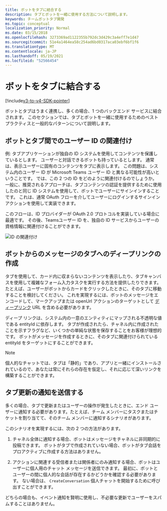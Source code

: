 ```yaml
---
title: ボットをタブに結合する
description: タブとボットを一緒に使用する方法について説明します。
keywords: チームボットタブ開発
ms.topic: conceptual
localization_priority: Normal
ms.date: 03/15/2018
ms.openlocfilehash: 3273369ad1122355b792dc3d429c3a4eff7e1d47
ms.sourcegitcommit: 51e4a1464ea58c254ad6bd0317aca03ebf6bf1f6
ms.translationtype: MT
ms.contentlocale: ja-JP
ms.lasthandoff: 05/19/2021
ms.locfileid: "52566454"
---
```

# <a name="combine-bots-with-tabs"></a>ボットをタブに結合する

[!include[v3-to-v4-SDK-pointer](~/includes/v3-to-v4-pointer-bots.md)]

ボットとタブはうまく連携し、多くの場合、1 つのバックエンド サービスに結合されます。 このセクションでは、タブとボットを一緒に使用するためのベスト プラクティスと一般的なパターンについて説明します。

## <a name="associating-user-identities-across-bot-and-tab"></a>ボットとタブ間でのユーザー ID の関連付け

例: タブアプリケーションが独自の ID システムを使用してコンテンツを保護しているとします。 ユーザーと対話できるボットも持っているとします。 通常は、表示ユーザーに固有のコンテンツをタブに表示します。 この問題は、システム内のユーザー ID が Microsoft Teams ユーザー ID と異なる可能性が高いということです。 では、この 2 つの ID をどのように関連付けるのでしょうか。
一般に、推奨されるアプローチは、タブコンテンツの認証を提供するために使用したのと同じ ID システムを使用して、ボットでユーザーにサインインすることです。 これは、通常 OAuth フローを介してユーザーにログインするサインインアクションを使用して実装できます。

このフローは、ID プロバイダーが OAuth 2.0 プロトコルを実装している場合に最適です。 その後、Teamsユーザー ID を、独自の ID サービスからユーザーの資格情報に関連付けることができます。

   ![ID の関連付け](~/assets/images/bots/associating_contexts.png)

## <a name="constructing-deep-links-to-tabs-in-messages-from-your-bot"></a>ボットからのメッセージのタブへのディープリンクの作成

タブを使用して、カード内に収まらないコンテンツを表示したり、タブキャンバスを使用して複雑なフォーム入力タスクを実行する方法を提供したりできます。 たとえば、ユーザーがボットからカードをクリックしたときに、そのタブに移動することを検討してください。 これを実現するには、ボットのメッセージをエンコードして、マークアップまたは openUrl アクションのターゲットとして [ディープリンク](~/concepts/build-and-test/deep-links.md) URL を含める必要があります。

ディープ リンクは、システム内の一意のエンティティにマップされる不透明な値である entityId に依存します。 タブが作成されたら、チャネル内に作成されたことを示すフラグなど、いくつかの単純な状態を保存することをお客様が理想的です。 ボットがメッセージを作成するときに、そのタブに関連付けられている entityId をターゲットにすることができます。

> [!NOTE]
> 個人的なチャットでは、タブは「静的」であり、アプリと一緒にインストールされているので、あなたは常にそれらの存在を仮定し、それに応じて深いリンクを構築することができます。

## <a name="sending-notifications-for-tab-updates"></a>タブ更新の通知を送信する

多くの場合、タブで更新またはユーザーの操作が発生したときに、エンド ユーザーに通知する必要があります。たとえば、チーム メンバーにタスクまたはチケットを割り当てて、そのチーム メンバーに通知するシナリオがあります。

このシナリオを実現するには、次の 2 つの方法があります。

1. チャネル全体に通知する場合、ボットはメッセージをチャネルに非同期的に投稿できます。 ボットがタブで作成されていない場合、ボットがタブ会話をプロアクティブに作成する方法はありません。

2. アクションに関連する受信者または関係者にのみ通知する場合、ボットはユーザーに個人用のチャット メッセージを送信できます。 最初に、ボットとユーザーの間に個人的な会話が存在するかどうかを確認する必要があります。 ない場合は、 `CreateConversation` 個人チャットを開始するために呼び出すことができます。

どちらの場合も、イベント通知を賢明に使用し、不必要な更新でユーザーをスパムすることはありません。
